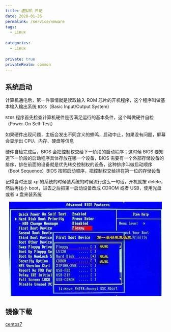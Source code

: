 ```yaml
---
title: 虚拟机 日记
date: 2020-01-26
permalink: /service/vmware
tags:
  - Linux

categories:
  - Linux

private: true
privateRealm: common
---
```


<!-- 虽然都 0202 年了，现在都不流行装系统了，但是作为一个开发，经常与电脑打交道还是需要会装系统的。曾几何时，我们用 xp 系统的时候安装 -->

## 系统启动

计算机通电后，第一件事情就是读取输入 ROM 芯片的开机程序，这个程序叫做基本输入输出系统 `BIOS`（Basic Input/Output System）

`BIOS` 程序首先检查计算机硬件是否满足运行的基本条件，这个叫做硬件自检（Power-On Self-Test）

如果硬件出现问题，主板会发出不同含义的蜂鸣，启动中止，如果没有问题，屏幕会显示出 CPU、内存、硬盘等信息

硬件自检完成后，BIOS 会把控制权交给下一阶段的启动程序；这时候 BIOS 要知道下一阶段的启动程序具体存放在哪一个设备，BIOS 需要有一个外部存储设备的排序，排在前面的设备就是优先转交控制权的设备，这种排序叫做启动顺序（Boot Sequence）BIOS 按照启动顺序，把控制权交给排在第一位的存储设备

记得当时还是 xp 的系统的时候装系统的时候流行这么一句话，开机就按 delete，然后再找小 boot，进去之后把第一启动设备改成 CDROM 或者 USB，使用光盘或者 u 盘来装系统

<p align="center" class="p-images">
  <img src="/imgs/system-bios.jpg" height="" title="第一启动设备" />
</p>
<!-- https://my.vmware.com/cn/web/vmware/info/slug/desktop_end_user_computing/vmware_workstation_pro/14_0 -->

## 镜像下载

[centos7](http://mirrors.aliyun.com/centos/7/isos/x86_64/)
